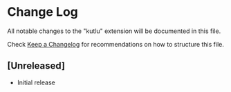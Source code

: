 # Change Log

All notable changes to the "kutlu" extension will be documented in this file.

Check [Keep a Changelog](http://keepachangelog.com/) for recommendations on how to structure this file.

## [Unreleased]

- Initial release